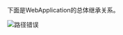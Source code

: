 
下面是WebApplication的总体继承关系。

<img src="D:\Obsidian\note_obsidian\JAVA\Java spring框架\spring-webmvc\WebApplicationContext\pic\Pasted image 20230621215251.png" alt="路径错误"/>


